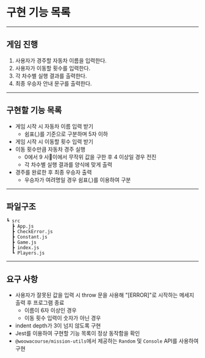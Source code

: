 # 구현 기능 목록

---
## 게임 진행

1. 사용자가 경주할 자동차 이름을 입력한다.
2. 사용자가 이동할 횟수를 입력한다.
3. 각 차수별 실행 결과를 출력한다.
4. 최종 우승자 안내 문구를 출력한다.

---
## 구현할 기능 목록

- 게임 시작 시 자동차 이름 입력 받기
  - 쉼표(,)를 기준으로 구분하며 5자 이하
- 게임 시작 시 이동할 횟수 입력 받기
- 이동 횟수만큼 자동차 경주 실행
  - 0에서 9 사이에서 무작위 값을 구한 후 4 이상일 경우 전진
  - 각 차수별 실행 결과를 양식에 맞게 출력
- 경주를 완료한 후 최종 우승자 출력
  - 우승자가 여려명일 경우 쉼표(,)를 이용하여 구분

---
## 파일구조
```
┗ src
  ┣ App.js
  ┣ CheckError.js
  ┣ Constant.js
  ┣ Game.js
  ┣ index.js
  ┗ Players.js
```

---
## 요구 사항

- 사용자가 잘못된 값을 입력 시 throw 문을 사용해 "[ERROR]"로 시작하는 메세지 출력 후 프로그램 종료
  - 이름이 6자 이상인 경우
  - 이동 횟수 입력이 숫자가 아닌 경우
- indent depth가 3이 넘지 않도록 구현
- Jest를 이용하여 구현할 기능 목록이 정상 동작함을 확인
- `@woowacourse/mission-utils`에서 제공하는 `Random` 및 `Console` API를 사용하여 구현